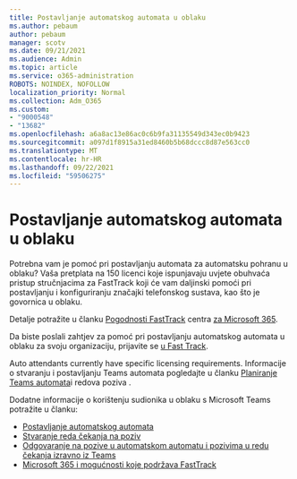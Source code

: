 ```yaml
---
title: Postavljanje automatskog automata u oblaku
ms.author: pebaum
author: pebaum
manager: scotv
ms.date: 09/21/2021
ms.audience: Admin
ms.topic: article
ms.service: o365-administration
ROBOTS: NOINDEX, NOFOLLOW
localization_priority: Normal
ms.collection: Adm_O365
ms.custom:
- "9000548"
- "13682"
ms.openlocfilehash: a6a8ac13e86ac0c6b9fa31135549d343ec0b9423
ms.sourcegitcommit: a097d1f8915a31ed8460b5b68dccc8d87e563cc0
ms.translationtype: MT
ms.contentlocale: hr-HR
ms.lasthandoff: 09/22/2021
ms.locfileid: "59506275"
---
```

# <a name="set-up-a-cloud-auto-attendant"></a>Postavljanje automatskog automata u oblaku

Potrebna vam je pomoć pri postavljanju automata za automatsku pohranu u oblaku? Vaša pretplata na 150 licenci koje ispunjavaju uvjete obuhvaća pristup stručnjacima za FastTrack koji će vam daljinski pomoći pri postavljanju i konfiguriranju značajki telefonskog sustava, kao što je govornica u oblaku.

Detalje potražite u članku [Pogodnosti FastTrack](https://docs.microsoft.com/fasttrack/eligibility) centra [za Microsoft 365](https://docs.microsoft.com/fasttrack/introduction#what-is-fasttrack-for-microsoft-365).

Da biste poslali zahtjev za pomoć pri postavljanju automatskog automata u oblaku za svoju organizaciju, prijavite se [u Fast Track](https://www.microsoft.com/fasttrack?rtc=1).

Auto attendants currently have specific licensing requirements. Informacije o stvaranju i postavljanju Teams automata pogledajte u članku [Planiranje Teams automata](https://docs.microsoft.com/microsoftteams/what-are-phone-system-auto-attendants)i redova poziva .

Dodatne informacije o korištenju sudionika u oblaku s Microsoft Teams potražite u članku:

- [Postavljanje automatskog automata](https://docs.microsoft.com/microsoftteams/create-a-phone-system-auto-attendant)
- [Stvaranje reda čekanja na poziv](https://docs.microsoft.com/microsoftteams/create-a-phone-system-call-queue)
- [Odgovaranje na pozive u automatskom automatu i pozivima u redu čekanja izravno iz Teams](https://docs.microsoft.com/microsoftteams/answer-auto-attendant-and-call-queue-calls)
- [Microsoft 365 i mogućnosti koje podržava FastTrack](https://docs.microsoft.com/fasttrack/products-and-capabilities#office-365)
